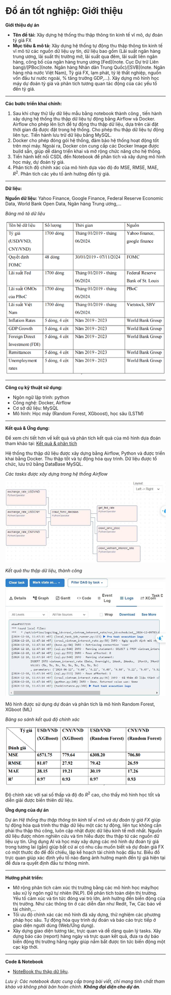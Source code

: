 # Đồ án tốt nghiệp: Giới thiệu

**Giới thiệu dự án**

* **Tên đề tài:** Xây dựng hệ thống thu thập thông tin kinh tế vĩ mô, dự đoán tỷ giá FX
* **Mục tiêu & mô tả:** Xây dựng hệ thống tự động thu thập thông tin kinh tế vĩ mô từ các nguồn dữ liệu uy tín, dữ liệu bao gồm (Lãi suất ngân hàng trung ương, lãi suất thị trường mở, lãi suất qua đêm, lãi suất liên ngân hàng, công bố của ngân hàng trung ương [Fed](note. Cục Dự trữ Liên bang)/[PBoc](note. Ngân hàng Nhân dân Trung Quốc)/[SVB](note. Ngân hàng nhà nước Việt Nam), Tỷ giá FX, lạm phát, tỷ lệ thất nghiệp, nguồn vốn đầu tư nước ngoài, % tăng trưởng GDP,...). Xây dựng mô hình học máy dự đoán tỷ giá và phân tích tương quan tác động của các yếu tố đến tỷ giá.

---

**Các bước triển khai chính:**

1. Sau khi chạy thử lấy dữ liệu mẫu bằng notebook thành công , tiến hành xây dựng hệ thống thu thập dữ liệu tự động bằng Airflow và Docker. Airflow cho phép lên lịch để tự động thu thập dữ liệu, dựa trên cài đặt thời gian đã được đặt trong hệ thống. Cho phép thu thập dữ liệu tự động liên tục. Tiến hành lưu trữ dữ liệu bằng MySQL.
2. Docker cho phép đóng gói hệ thống, đảm bảo hệ thống hoạt động tốt trên mọi máy. Ngoài ra, Docker còn cung cấp các Docker Image được build sẵn, giúp dễ dàng triển khai và mở rộng chức năng cho hệ thống.
3. Tiến hành kết nối CSDL đến Notebook để phân tích và xây dựng mô hình học máy, dự đoán tỷ giá.
4. Phân tích độ chính xác của mô hình dựa vào độ đo MSE, RMSE, MAE, $R^{2}$. Phân tích các yêu tố ảnh hưởng đến tỷ giá.

---

**Dữ liệu:**

**Nguồn dữ liệu:** Yahoo Finance, Google Finance, Federal Reserve Economic Data, World Bank Open Data, Ngân hàng Trung ương,...

*Bảng mô tả dữ liệu*

![data table](assets/images/project/caps-data.png)

---

**Công cụ kỹ thuật sử dụng:**

* Ngôn ngữ lập trình: python
* Công nghệ: Docker, Airflow
* Cơ sở dữ liệu: MySQL
* Mô hình: Học máy (Random Forest, XGboost), học sâu (LSTM)

---

**Kết quả & Ứng dụng:**

Để xem chi tiết hơn về kết quả và phân tích kết quả của mô hình dựa đoán tham khảo tại: [Kết quả & phân tích](assets/posts/project/capstone-project-analysis.md)

Hệ thống thu thập dữ liệu được xây dựng bằng Airflow, Python và được triển khai bằng Docker. Thu thập tốt và tự động hóa quy trình. Dữ liệu được tổ chức, lưu trữ bằng DataBase MySQL.

*Các tasks được xây dựng trong hệ thống Airflow*

![airflow](assets/images/project/caps-airflow.png)

*Kết quả thu thập dữ liệu, thành công*

![result](assets/images/project/caps-result.png)

Mô hình được sử dụng dự đoán và phân tích là mô hình Random Forest, XGboot (ML)

*Bảng so sánh kết quả độ chính xác*

![comparison table](assets/images/project/caps-comparison.png)

Độ chính xác với sai số thấp và độ đo $R^2$ cao, cho thấy mô hình học tốt và diễn giải được biến thiên dữ liệu.

**Ứng dụng của dự án**

Dự án *Hệ thống thu thập thông tin kinh tế vĩ mô và dự đoán tỷ giá FX* giúp tự động hóa quá trình thu thập dữ liệu một các tự động, liên tục không cần phải thu thập thủ công, luôn cập nhật được dữ liệu kinh tế mới nhất. Nguồn dữ liệu được nhóm nghiên cứu và tìm hiểu được thu thập từ các nguồn dữ liệu uy tín. Ứng dụng AI và học máy xây dựng các mô hình dự đoán tỷ giá trong tương lai (gần) giúp bất cứ ai có nhu cầu muốn biết và dự đoán giá FX có một thước đo để đối chiếu, lập kế hoạch tài chính hoặc đầu tư. Biểu đồ trực quan giúp xác định yếu tố nào đang ảnh hưởng mạnh đến tỷ giá hiện tại để đưa ra quyết định đầu tư thông minh.

---

**Hướng phát triển:**

- Mở rộng phân tích cảm xúc thị trường bằng các mô hình học máy/học sâu xử lý ngôn ngữ tự nhiên (NLP). Để phân tích toàn diện thị trường. Yếu tố cảm xúc và tin tức đóng vai trò lớn, ảnh hưởng đến biến động của thị trường. Như các thông tin ở các diễn đàn như Redit, Tw, Các báo về tài chính,...
- Tối ưu độ chính xác các mô hình đã xây dựng, thử nghiệm các phương pháp học sâu. Tự động hóa quy trình dự đoán và báo cáo trực tiếp ở giao diện người dùng (Web/Ứng dụng).
- Xây dựng giao diện tương tác, trực quan và dễ dàng quản lý tasks. Xây dựng báo cáo (report) hàng ngày và trực quan kết quả, đưa ra dự báo biến động thị trường hằng ngày giúp nắm bắt được tin tức biến động một cạc kịp thời. 

---

**Code & Notebook**

- [NoteBook thu thập dữ liệu](assets/notebooks/convert/financial_data_collection.html).

*Lưu ý: Các notebook được cung cấp trong bài viết, chỉ mang tính chất tham khảo và không phải bản hoàn chỉnh. **Không đại diện cho dự án**.*